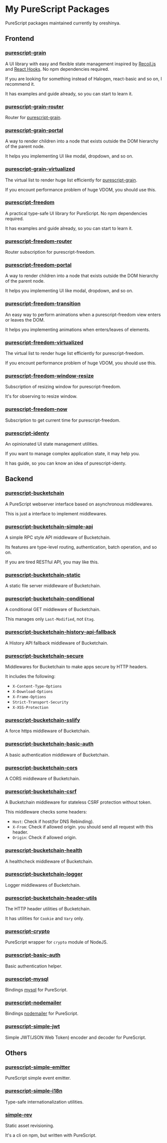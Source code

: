# My PureScript Packages

PureScript packages maintained currently by oreshinya.

## Frontend

### [purescript-grain](https://github.com/purescript-grain/purescript-grain)

A UI library with easy and flexible state management inspired by [Recoil.js](https://recoiljs.org/) and [React Hooks](https://reactjs.org/docs/hooks-intro.html). No npm dependencies required.

If you are looking for something instead of Halogen, react-basic and so on, I recommend it.

It has examples and guide already, so you can start to learn it.

### [purescript-grain-router](https://github.com/purescript-grain/purescript-grain-router)

Router for [purescript-grain](https://github.com/purescript-grain/purescript-grain).

### [purescript-grain-portal](https://github.com/purescript-grain/purescript-grain-portal)

A way to render children into a node that exists outside the DOM hierarchy of the parent node.

It helps you implementing UI like modal, dropdown, and so on.

### [purescript-grain-virtualized](https://github.com/purescript-grain/purescript-grain-virtualized)

The virtual list to render huge list efficiently for [purescript-grain](https://github.com/purescript-grain/purescript-grain).

If you encount performance problem of huge VDOM, you should use this.


### [purescript-freedom](https://github.com/purescript-freedom/purescript-freedom)

A practical type-safe UI library for PureScript. No npm dependencies required.

It has examples and guide already, so you can start to learn it.

### [purescript-freedom-router](https://github.com/purescript-freedom/purescript-freedom-router)

Router subscription for purescript-freedom.

### [purescript-freedom-portal](https://github.com/purescript-freedom/purescript-freedom-portal)

A way to render children into a node that exists outside the DOM hierarchy of the parent node.

It helps you implementing UI like modal, dropdown, and so on.

### [purescript-freedom-transition](https://github.com/purescript-freedom/purescript-freedom-transition)

An easy way to perform animations when a purescript-freedom view enters or leaves the DOM.

It helps you implementing animations when enters/leaves of elements.

### [purescript-freedom-virtualized](https://github.com/purescript-freedom/purescript-freedom-virtualized)

The virtual list to render huge list efficiently for purescript-freedom.

If you encount performance problem of huge VDOM, you should use this.

### [purescript-freedom-window-resize](https://github.com/purescript-freedom/purescript-freedom-window-resize)

Subscription of resizing window for purescript-freedom.

It's for observing to resize window.

### [purescript-freedom-now](https://github.com/purescript-freedom/purescript-freedom-now)

Subscription to get current time for purescript-freedom.

### [purescript-identy](https://github.com/oreshinya/purescript-identy)

An opinionated UI state management utilities.

If you want to manage complex application state, it may help you.

It has guide, so you can know an idea of purescript-identy.

## Backend

### [purescript-bucketchain](https://github.com/Bucketchain/purescript-bucketchain)

A PureScript webserver interface based on asynchronous middlewares.

This is just a interface to implement middlewares.

### [purescript-bucketchain-simple-api](https://github.com/Bucketchain/purescript-bucketchain-simple-api)

A simple RPC style API middleware of Bucketchain.

Its features are type-level routing, authentication, batch operation, and so on.

If you are tired RESTful API, you may like this.

### [purescript-bucketchain-static](https://github.com/Bucketchain/purescript-bucketchain-static)

A static file server middleware of Bucketchain.

### [purescript-bucketchain-conditional](https://github.com/Bucketchain/purescript-bucketchain-conditional)

A conditional GET middleware of Bucketchain.

This manages only `Last-Modified`, not `Etag`.

### [purescript-bucketchain-history-api-fallback](https://github.com/Bucketchain/purescript-bucketchain-history-api-fallback)

A History API fallback middleware of Bucketchain.

### [purescript-bucketchain-secure](https://github.com/Bucketchain/purescript-bucketchain-secure)

Middlewares for Bucketchain to make apps secure by HTTP headers.

It includes the following:

- `X-Content-Type-Options`
- `X-Download-Options`
- `X-Frame-Options`
- `Strict-Transport-Security`
- `X-XSS-Protection`

### [purescript-bucketchain-sslify](https://github.com/Bucketchain/purescript-bucketchain-sslify)

A force https middleware of Bucketchain.

### [purescript-bucketchain-basic-auth](https://github.com/Bucketchain/purescript-bucketchain-basic-auth)

A basic authentication middleware of Bucketchain.

### [purescript-bucketchain-cors](https://github.com/Bucketchain/purescript-bucketchain-cors)

A CORS middleware of Bucketchain.

### [purescript-bucketchain-csrf](https://github.com/Bucketchain/purescript-bucketchain-csrf)

A Bucketchain middleware for stateless CSRF protection without token.

This middleware checks some headers:

- `Host`: Check if host(for DNS Rebinding).
- `X-From`: Check if allowed origin. you should send all request with this header.
- `Origin`: Check if allowed origin.

### [purescript-bucketchain-health](https://github.com/Bucketchain/purescript-bucketchain-health)

A healthcheck middleware of Bucketchain.

### [purescript-bucketchain-logger](https://github.com/Bucketchain/purescript-bucketchain-logger)

Logger middlewares of Bucketchain.

### [purescript-bucketchain-header-utils](https://github.com/Bucketchain/purescript-bucketchain-header-utils)

The HTTP header utilities of Bucketchain.

It has utilities for `Cookie` and `Vary` only.

### [purescript-crypto](https://github.com/oreshinya/purescript-crypto)

PureScript wrapper for `crypto` module of NodeJS.

### [purescript-basic-auth](https://github.com/oreshinya/purescript-basic-auth)

Basic authentication helper.

### [purescript-mysql](https://github.com/oreshinya/purescript-mysql)

Bindings [mysql](https://github.com/mysqljs/mysql) for PureScript.

### [purescript-nodemailer](https://github.com/oreshinya/purescript-nodemailer)

Bindings [nodemailer](https://github.com/nodemailer/nodemailer) for PureScript.

### [purescript-simple-jwt](https://github.com/oreshinya/purescript-simple-jwt)

Simple JWT(JSON Web Token) encoder and decoder for PureScript.

## Others

### [purescript-simple-emitter](https://github.com/oreshinya/purescript-simple-emitter)

PureScript simple event emitter.

### [purescript-simple-i18n](https://github.com/oreshinya/purescript-simple-i18n)

Type-safe internationalization utilities.

### [simple-rev](https://github.com/oreshinya/simple-rev)

Static asset revisioning.

It's a cli on npm, but written with PureScript.
